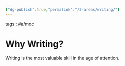 ```yaml
---
{"dg-publish":true,"permalink":"/2-areas/writing/"}
---
```


tags:: #a/moc

# Why Writing?
Writing is the most valuable skill in the age of attention.